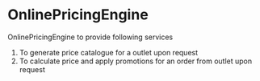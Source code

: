 # OnlinePricingEngine
OnlinePricingEngine to provide following services
1) To generate price catalogue for a outlet upon request
2) To calculate price and apply promotions for an order from outlet upon request

